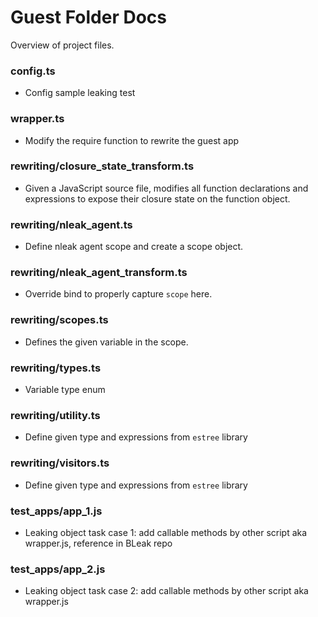 # Guest Folder Docs

Overview of project files.

<!-- ## Description

An in-depth paragraph about your project and overview of use.

## Getting Started -->

### config.ts
* Config sample leaking test
### wrapper.ts
*  Modify the require function to rewrite the guest app
### rewriting/closure_state_transform.ts
*  Given a JavaScript source file, modifies all function declarations and expressions to expose
 their closure state on the function object.
### rewriting/nleak_agent.ts
* Define nleak agent scope and create a scope object.

### rewriting/nleak_agent_transform.ts
* Override bind to properly capture `scope` here.
### rewriting/scopes.ts
*  Defines the given variable in the scope.
### rewriting/types.ts
* Variable type enum
### rewriting/utility.ts
* Define given type and expressions from `estree` library
### rewriting/visitors.ts
* Define given type and expressions from `estree` library
### test_apps/app_1.js
* Leaking object task case 1: add callable methods by other script aka wrapper.js, reference in BLeak repo
### test_apps/app_2.js
* Leaking object task case 2: add callable methods by other script aka wrapper.js

<!-- ### Installing

* How/where to download your program
* Any modifications needed to be made to files/folders

### Executing program

* How to run the program
* Step-by-step bullets
```
code blocks for commands
```

## Help

Any advise for common problems or issues.
```
command to run if program contains helper info
```

## Authors

Contributors names and contact info

ex. Dominique Pizzie  
ex. [@DomPizzie](https://twitter.com/dompizzie)

## Version History

* 0.2
    * Various bug fixes and optimizations
    * See [commit change]() or See [release history]()
* 0.1
    * Initial Release -->

